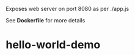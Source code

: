 
Exposes web server on port 8080 as per ./app.js

See **Dockerfile** for more details
# hello-world-demo
